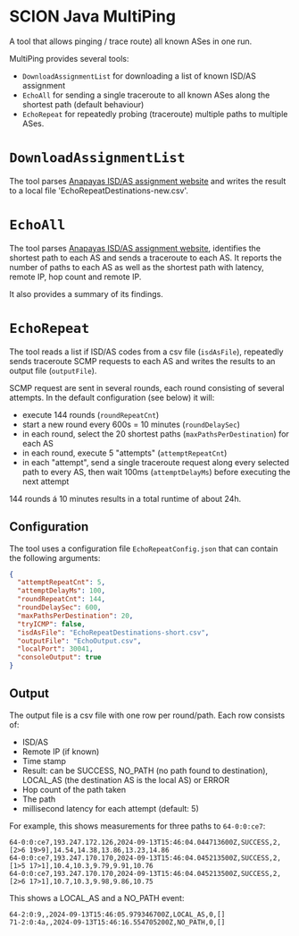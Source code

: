 # SCION Java MultiPing

A tool that allows pinging / trace route) all known ASes in one run.

MultiPing provides several tools:

* `DownloadAssignmentList` for downloading a list of known ISD/AS assignment
* `EchoAll` for sending a single traceroute to all known ASes along the shortest path (default behaviour)
* `EchoRepeat` for repeatedly probing (traceroute) multiple paths to multiple ASes.

# `DownloadAssignmentList`

The tool parses [Anapayas ISD/AS assignment website](https://docs.anapaya.net/en/latest/resources/isd-as-assignments/)
and writes the result to a local file 'EchoRepeatDestinations-new.csv'.

# `EchoAll`

The tool parses [Anapayas ISD/AS assignment website](https://docs.anapaya.net/en/latest/resources/isd-as-assignments/),
identifies the shortest path to each AS and sends a traceroute to each AS.
It reports the number of paths to each AS as well as the shortest path with latency, remote IP, hop count and remote IP.

It also provides a summary of its findings.

# `EchoRepeat`

The tool reads a list if ISD/AS codes from a csv file (`isdAsFile`), repeatedly sends traceroute
SCMP requests to each AS and writes the results to an output file (`outputFile`).

SCMP request are sent in several rounds, each round consisting of several attempts.
In the default configuration (see below) it will:

* execute 144 rounds (`roundRepeatCnt`)
* start a new round every 600s = 10 minutes (`roundDelaySec`)
* in each round, select the 20 shortest paths (`maxPathsPerDestination`) for each AS
* in each round, execute 5 "attempts" (`attemptRepeatCnt`)
* in each "attempt", send a single traceroute request along every selected path to every AS,
  then wait 100ms (`attemptDelayMs`) before executing the next attempt

144 rounds á 10 minutes results in a total runtime of about 24h.

## Configuration

The tool uses a configuration file `EchoRepeatConfig.json` that can contain the following arguments:

```json
{
  "attemptRepeatCnt": 5,
  "attemptDelayMs": 100,
  "roundRepeatCnt": 144,
  "roundDelaySec": 600,
  "maxPathsPerDestination": 20,
  "tryICMP": false,
  "isdAsFile": "EchoRepeatDestinations-short.csv",
  "outputFile": "EchoOutput.csv",
  "localPort": 30041,
  "consoleOutput": true
}
```

## Output

The output file is a csv file with one row per round/path.
Each row consists of:

* ISD/AS
* Remote IP (if known)
* Time stamp
* Result: can be SUCCESS, NO_PATH (no path found to destination), LOCAL_AS (the destination AS
  is the local AS) or ERROR
* Hop count of the path taken
* The path
* millisecond latency for each attempt (default: 5)

For example, this shows measurements for three paths to `64-0:0:ce7`:

```csv
64-0:0:ce7,193.247.172.126,2024-09-13T15:46:04.044713600Z,SUCCESS,2,[2>6 19>9],14.54,14.38,13.86,13.23,14.86
64-0:0:ce7,193.247.170.170,2024-09-13T15:46:04.045213500Z,SUCCESS,2,[1>5 17>1],10.4,10.3,9.79,9.91,10.76
64-0:0:ce7,193.247.170.170,2024-09-13T15:46:04.045213500Z,SUCCESS,2,[2>6 17>1],10.7,10.3,9.98,9.86,10.75
```

This shows a LOCAL_AS and a NO_PATH event:

```
64-2:0:9,,2024-09-13T15:46:05.979346700Z,LOCAL_AS,0,[]
71-2:0:4a,,2024-09-13T15:46:16.554705200Z,NO_PATH,0,[]
```
